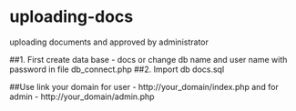# uploading-docs
uploading documents and approved by administrator

##1. First create data base - docs or change db name and user name with password in file db_connect.php
##2. Import db docs.sql

##Use link your domain for user - http://your_domain/index.php and for admin - http://your_domain/admin.php
